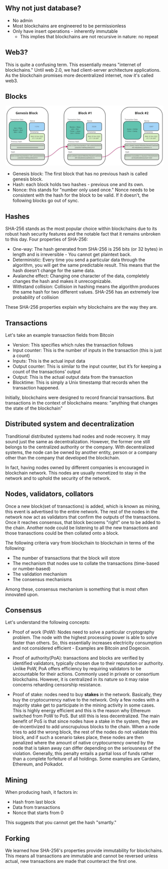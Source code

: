 

## Why not just database?
- No admin
- Most blockchains are engineered to be permissionless
- Only have insert operations - inherently immutable
  - This implies that blockchains are not recursive in nature: no repeat


## Web3? 
This is quite a confusing term. This essentially means "internet of blockchains."
Until web 2.0, we had client-server architecture applications. 
As the blockchain promises more decentralized internet, now it's called web3.


## Blocks
![blocks](images/blocks.png)

- Genesis block: The first block that has no previous hash is called genesis block. 
- Hash: each block holds two hashes - previous one and its own. 
- Nonce: this stands for "number only used once." Nonce needs to be consistent with the hash for the block to be valid. If it doesn't, the following blocks go out of sync.


## Hashes
SHA-256 stands as the most popular choice within blockchains due to its robust hash security features and the notable fact that it remains unbroken to this day. 
Four properties of SHA-256:
- One-way: The hash generated from SHA-256 is 256 bits (or 32 bytes) in length and is irreversible - You cannot get plaintext back.
- Deterministic: Every time you send a particular data through the algorithm, you will get the same predictable result. This means that the hash doesn’t change for the same data.
- Avalanche effect: Changing one character of the data, completely changes the hash and makes it unrecognizable.
- Withstand collision: Collision in hashing means the algorithm produces the same hash for two different values. SHA-256 has an extremely low probability of collision

These SHA-256 properties explain why blockchains are the way they are.


## Transactions 
Let's take an example transaction fields from Bitcoin
- Version: This specifies which rules the transaction follows
- Input counter:  This is the number of inputs in the transaction (this is just a count)
- Inputs: This is the actual input data
- Output counter: This is similar to the input counter, but it’s for keeping a count of the transactions’ output
- Output: This is the actual output data from the transaction
- Blocktime: This is simply a Unix timestamp that records when the transaction happened.

Initially, blockchains were designed to record financial transactions. But transactions in the context of blockchains means:
"anything that changes the state of the blockchain"


## Distributed system and decentralization
Tranditional distributed systems had nodes and node recovery. It may sound just the same as decentralization. 
However, the former one still belongs to the centralized authority or the company. With decentralized systems, the node can be owned by
another entity, person or a company other than the company that developed the blockchain.

In fact, having nodes owned by different companies is encouraged in blockchain network. This nodes are usually monetized to stay in the network
and to uphold the security of the network.


## Nodes, validators, collators
Once a new block(set of transactions) is added, which is known as mining, this event is advertised to the entire network.
The rest of the nodes in the network now act as validators that confirm the outputs of the transactions. Once it reaches consensus, 
that block becoems "right" one to be added to the chain. Another node could be listening to all the new transactions and those tranasctions could be then collated onto a block.

The following criteria vary from blockchain to blockchain in terms of the following:
- The number of transactions that the block will store
- The mechanism that nodes use to collate the transactions (time-based or number-based)
- The validation mechanism
- The consensus mechanisms

Among these, consensus mechanism is something that is most often innovated upon.


## Consensus
Let's understand the following concepts:
- Proof of work (PoW): Nodes need to solve a particular cryptography problem. The node with the highest processing power is able to solve faster than others. So, this essentially increases electricity consumption and not considered efficient - Examples are Bitcoin and Dogecoin. 

- Proof of authority(PoA): transactions and blocks are verified by identified validators, typically chosen due to their reputation or authority. Unlike PoW, PoA offers efficiency by requiring validators to be accountable for their actions. Commonly used in private or consortium blockchains. However, it is centralized in its nature so it may raise concerns reharding censorship resistance.

- Proof of stake: nodes need to buy **stakes** in the network. Basically, they buy the cryptocurrency native to the network. Only a few nodes with a majority stake get to participate in the mining activity in some cases. This is highly energy efficient and this is the reason why Ethereum switched from PoW to PoS. But still this is less decentralized. The main benefit of PoS is that since nodes have a stake in the system, they are de-incentivized to add unscrupulous blocks to the chain. When a node tries to add the wrong block, the rest of the nodes do not validate this block, and if such a scenario takes place, these nodes are then penalized where the amount of native cryptocurrency owned by the node that is taken away can differ depending on the seriousness of the violation. Generally, this penalty entails a partial loss of funds rather than a complete forfeiture of all holdings. Some examples are Cardano, Ethereum, and Polkadot.

## Mining
When producing hash, it factors in:
- Hash from last block
- Data from transactions
- Nonce that starts from 0

This suggests that you cannot get the hash "smartly."

## Forking
We learned how SHA-256's properties provide immutability for blockchains. This means all transactions are immutable and cannot be reversed unless actual, new transactions are made that counteract the first one. 
